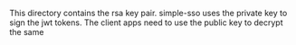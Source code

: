 This directory contains the rsa key pair. simple-sso uses the private key to sign the jwt tokens. The client apps need to use the public key
to decrypt the same